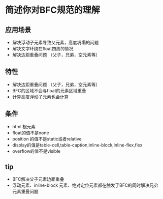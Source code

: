 # 简述你对BFC规范的理解
  
  ## 应用场景
  - 解决浮动子元素导致父元素，高度坍塌的问题
  - 解决文字环绕在float四周的情况
  - 解决边距重叠问题 （父子，兄弟，空元素等）

  ## 特性
  - 解决边距重叠问题 （父子，兄弟，空元素等）
  - BFC的区域不会与float的元素区域重叠
  - 计算高度浮动子元素也会计算

  ## 条件
  - html 根元素
  - float的值不是none
  - position 的值不是static或者relative
  - display的值是table-cell,table-caption,inline-block,inline-flex,flex
  - overflow的值不是visible

  ## tip
  - BFC解决父子元素边距重叠
  - 浮动元素、inline-block 元素、绝对定位元素都在触发了BFC的同时解决兄弟元素重叠问题